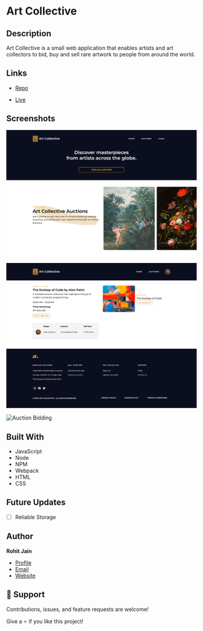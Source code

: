 <h1>Art Collective</h1>

## Description

<p>Art Collective is a small web application that enables artists and art collectors to bid, buy and sell rare artwork to people from around the world.</p>

## Links

- [Repo](https://github.com/josh-merrill/PRIVATE-ART-803)

- [Live](https://www.artcollective.live)

## Screenshots

![Art Collective Homepage](public/art-collective.jpg)

![Auctions List](public/auctions-show.png)

![Auction Bidding](public/auctions-items-show.png)

## Built With

- JavaScript
- Node
- NPM
- Webpack
- HTML
- CSS

## Future Updates

- [ ] Reliable Storage

## Author

**Rohit Jain**

- [Profile](https://github.com/rohit19060 "Rohit jain")
- [Email](mailto:rohitjain19060@gmail.com?subject=Hi "Hi!")
- [Website](https://kingtechnologies.in "Welcome")

## 🤝 Support

Contributions, issues, and feature requests are welcome!

Give a ⭐️ if you like this project!
